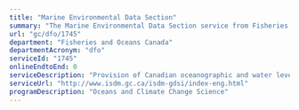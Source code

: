 ```yaml
---
title: "Marine Environmental Data Section"
summary: "The Marine Environmental Data Section service from Fisheries and Oceans Canada is not available end-to-end online, according to the GC Service Inventory."
url: "gc/dfo/1745"
department: "Fisheries and Oceans Canada"
departmentAcronym: "dfo"
serviceId: "1745"
onlineEndtoEnd: 0
serviceDescription: "Provision of Canadian oceanographic and water level data measured by ships and autonomous devices (water level gauges, buoys, floats, gliders)."
serviceUrl: "http://www.isdm.gc.ca/isdm-gdsi/index-eng.html"
programDescription: "Oceans and Climate Change Science"
---
```

